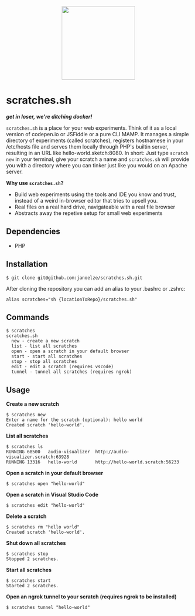 <p align="center">
  <br>
  <img width="200" src="https://i.imgur.com/6G8vLej.png" />
  <br>
</p>

# scratches.sh

*__get in loser, we're ditching docker!__*

`scratches.sh` is a place for your web experiments. Think of it as a local version of codepen.io or JSFiddle or a pure CLI MAMP. It manages a simple directory of experiments (called scratches), registers hostnamese in your /etc/hosts file and serves them locally through PHP's builtin server, resulting in an URL like hello-world.sketch:8080. In short: Just type `scratch new` in your terminal, give your scratch a name and `scratches.sh` will provide you with a directory where you can tinker just like you would on an Apache server.

__Why use `scratches.sh`?__
* Build web experiments using the tools and IDE you know and trust, instead of a weird in-browser editor that tries to upsell you.
* Real files on a real hard drive, navigateable with a real file browser
* Abstracts away the repetive setup for small web experiments

## Dependencies

* PHP

## Installation

```
$ git clone git@github.com:janoelze/scratches.sh.git
```

After cloning the repository you can add an alias to your .bashrc or .zshrc:

```
alias scratches="sh {locationToRepo}/scratches.sh"
```

## Commands

```
$ scratches
scratches.sh
  new - create a new scratch
  list - list all scratches
  open - open a scratch in your default browser
  start - start all scratches
  stop - stop all scratches
  edit - edit a scratch (requires vscode)
  tunnel - tunnel all scratches (requires ngrok)
```

## Usage

__Create a new scratch__
```
$ scratches new
Enter a name for the scratch (optional): hello world
Created scratch 'hello-world'.
```

__List all scratches__
```
$ scratches ls
RUNNING	68500	audio-visualizer  http://audio-visualizer.scratch:63928
RUNNING	13316	hello-world       http://hello-world.scratch:56233
```

__Open a scratch in your default browser__
```
$ scratches open "hello-world"
```

__Open a scratch in Visual Studio Code__
```
$ scratches edit "hello-world"
```

__Delete a scratch__
```
$ scratches rm "hello world"
Created scratch 'hello-world'.
```

__Shut down all scratches__
```
$ scratches stop
Stopped 2 scratches.
```

__Start all scratches__
```
$ scratches start
Started 2 scratches.
```
__Open an ngrok tunnel to your scratch (requires ngrok to be installed)__
```
$ scratches tunnel "hello-world"
```
